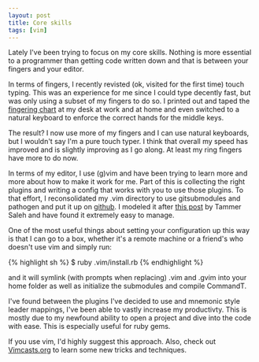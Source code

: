 ```yaml
---
layout: post
title: Core skills
tags: [vim]
---
```


Lately I've been trying to focus on my core skills. Nothing is more essential to a programmer
than getting code written down and that is between your fingers and your editor.

In terms of fingers, I recently revisted (ok, visited for the first time) touch typing. This
was an experience for me since I could type decently fast, but was only using a subset of my
fingers to do so. I printed out and taped the
[fingering chart](http://upload.wikimedia.org/wikipedia/commons/2/29/Touch_typing.svg)
at my desk at work and at home and even switched to a natural keyboard to enforce the
correct hands for the middle keys.

The result? I now use more of my fingers and I can use natural keyboards, but I wouldn't say
I'm a pure touch typer. I think that overall my speed has improved and is slightly improving
as I go along. At least my ring fingers have more to do now.

In terms of my editor, I use (g)vim and have been trying to learn more and more about how to
make it work for me. Part of this is collecting the right plugins and writing a config that
works with you to use those plugins. To that effort, I reconsolidated my .vim directory
to use gitsubmodules and pathogen and put it up on [github](https://github.com/zbelzer/dotvim).
I modeled it after [this post](http://tammersaleh.com/posts/the-modern-vim-config-with-pathogen)
by Tammer Saleh and have found it extremely easy to manage.

One of the most useful things about setting your configuration up this way is that I can go
to a box, whether it's a remote machine or a friend's who doesn't use vim and simply run:

{% highlight sh %}
$ ruby .vim/install.rb
{% endhighlight %}

and it will symlink (with prompts when replacing) .vim and .gvim into your home folder as well
as initialize the submodules and compile CommandT.

I've found between the plugins I've decided to use and mnemonic style leader mappings, I've
been able to vastly increase my productivty. This is mostly due to my newfound ability to open
a project and dive into the code with ease. This is especially useful for ruby gems.

If you use vim, I'd highly suggest this approach. Also, check out [Vimcasts.org](http://vimcasts.org)
to learn some new tricks and techniques.
